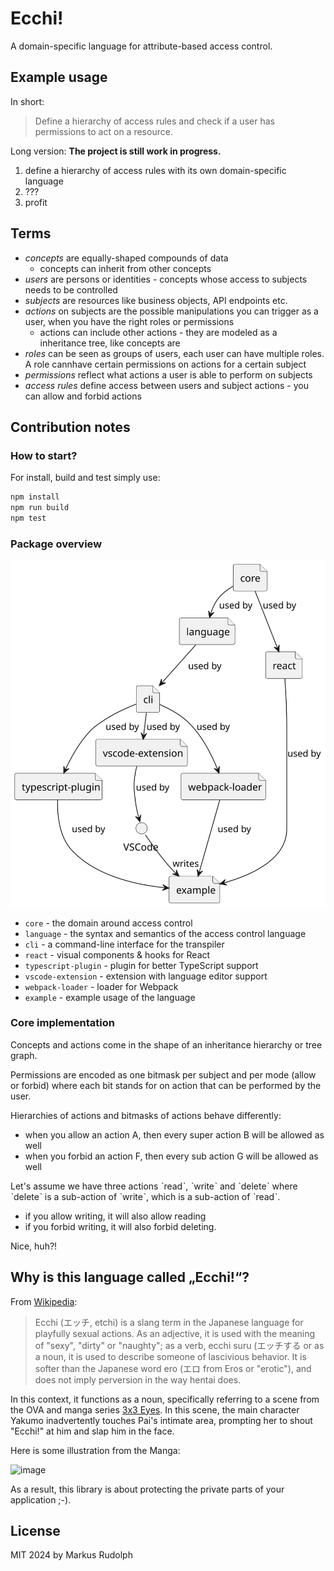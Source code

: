 # Ecchi!

A domain-specific language for attribute-based access control.

## Example usage

In short:

> Define a hierarchy of access rules and check if a user has permissions to act on a resource.

Long version: **The project is still work in progress.**

1. define a hierarchy of access rules with its own domain-specific language
2. ???
3. profit

## Terms

* _concepts_ are equally-shaped compounds of data
  * concepts can inherit from other concepts
* _users_ are persons or identities - concepts whose access to subjects needs to be controlled
* _subjects_ are resources like business objects, API endpoints etc.
* _actions_ on subjects are the possible manipulations you can trigger as a user, when you have the right roles or permissions
  * actions can include other actions - they are modeled as a inheritance tree, like concepts are
* _roles_ can be seen as groups of users, each user can have multiple roles. A role cannhave certain permissions on actions for a certain subject
* _permissions_ reflect what actions a user is able to perform on subjects
* _access rules_ define access between users and subject actions - you can allow and forbid actions

## Contribution notes

### How to start?

For install, build and test simply use:

```bash
npm install
npm run build
npm test
```

### Package overview

![Dependencies](docs/dependencies.svg)

* `core` - the domain around access control
* `language` - the syntax and semantics of the access control language
* `cli` - a command-line interface for the transpiler
* `react` - visual components & hooks for React
* `typescript-plugin` - plugin for better TypeScript support
* `vscode-extension` - extension with language editor support
* `webpack-loader` - loader for Webpack
* `example` - example usage of the language

### Core implementation

Concepts and actions come in the shape of an inheritance hierarchy or tree graph.

Permissions are encoded as one bitmask per subject and per mode (allow or forbid) where each bit stands for on action that can be performed by the user.

Hierarchies of actions and bitmasks of actions behave differently:
* when you allow an action A, then every super action B will be allowed as well
* when you forbid an action F, then every sub action G will be allowed as well

Let's assume we have three actions ˋreadˋ, ˋwriteˋ and ˋdeleteˋ where ˋdeleteˋ is a sub-action of ˋwriteˋ, which is a sub-action of ˋreadˋ.
* if you allow writing, it will also allow reading
* if you forbid writing, it will also forbid deleting.

Nice, huh?!

## Why is this language called „Ecchi!“?

From [Wikipedia](https://en.wikipedia.org/wiki/Ecchi):

> Ecchi (エッチ, etchi) is a slang term in the Japanese language for playfully sexual actions. As an adjective, it is used with the meaning of "sexy", "dirty" or "naughty"; as a verb, ecchi suru (エッチする or as a noun, it is used to describe someone of lascivious behavior. It is softer than the Japanese word ero (エロ from Eros or "erotic"), and does not imply perversion in the way hentai does.

In this context, it functions as a noun, specifically referring to a scene from the OVA and manga series [3x3 Eyes](https://en.wikipedia.org/wiki/3%C3%973_Eyes). In this scene, the main character Yakumo inadvertently touches Pai's intimate area, prompting her to shout "Ecchi!" at him and slap him in the face.

Here is some illustration from the Manga:

![image](https://github.com/Lotes/ecchi-js/assets/1525964/254a0fbe-a328-4783-a002-b0d2bbdc1c3c)

As a result, this library is about protecting the private parts of your application ;-).

## License

MIT 2024 by Markus Rudolph
